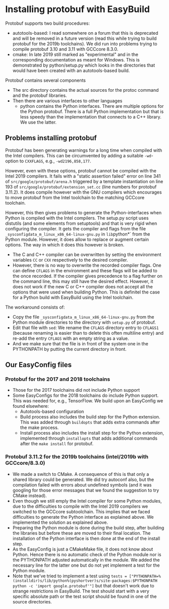 # Installing protobuf with EasyBuild

Protobuf supports two build procedures:
* autotools-based: I read somewhere on a forum that this is deprecated and will
  be removed in a future version (read this while trying to build protobuf for
  the 2019b toolchains). We did run into problems trying to compile protobuf
  3.10 and 3.11 with GCCcore 8.3.0.
* cmake: In late 2019 still marked as "experimental" and in the corresponding
  documentation as meant for Windows. This is demonstrated by python/setup.py
  which looks in the directories that would have been created with an
  autotools-based build.

Protobuf contains several components
* The src directory contains the actual sources for the protoc command and the
  protobuf libraries.
* Then there are various interfaces to other languages
   * python contains the Python interfaces. There are multiple options for the
     Python protobuf. There is a full Python implementation but that is less
     speedy than the implementation that connects to a C++ library. We use the
     latter.

## Problems installing protobuf

Protobuf has been generating warnings for a long time when compiled with the
Intel compilers. This can be circumvented by adding a suitable `-wd`-option
to `CXXFLAGS`, e.g., `-wd2196,858,177`.

However, even with these options, protobuf cannot be compiled with the Intel 2019
compilers. It fails with a "static assertion failed" error on line 341 of 
`src/google/protobuf/arena.h` triggered by a template instantiation on line
193 of `src/google/protobuf/extension_set.cc` (line numbers for protobuf 3.11.2).
It does compile however with the GNU compilers which encourages to move protobuf 
from the Intel toolchain to the matching GCCcore toolchain.

However, this then gives problems to generate the Python-interfaces when Python is 
compiled with the Intel compilers. The setup.py script uses distutils (and some 
elements from setuptools) and that is very rigid when configuring the compiler.
It gets the compiler and flags from the file `_sysconfigdata_m_linux_x86_64-linux-gnu.py`
in `lib`python*` from the Python module. However, it does allow to replace or
augment certain options. The way in which it does this however is broken.
* The C and C++ compiler can be overwritten by setting the environment variables
  `CC` or `CXX` respectively to the desired compiler.
* However, there is no way to overwrite the recorded compiler flags. One can define
  `CFLAGS` in the environment and these flags will be added to the once recorded.
  If the compiler gives precedence to a flag further on the command line, this may 
  still have the desired effect. However, it does not work if the new C or C++ 
  compiler does not accept all the options that were used when building Python.
  This is definitel the case for a Python build with EasyBuild using the Intel
  toolchain.

The workaround consists of:
* Copy the file `_sysconfigdata_m_linux_x86_64-linux-gnu.py` from the Python module
  directories to the directory with `setup.py` of protobuf.
* Edit that file with `sed`: We rename the `CFLAGS` directory entry to `CFLAGS1` 
  (because renaming is easier than to delete this often multiline entry) and re-add
  the entry `CFLAGS` with an empty string as a value.
* And we make sure that the file is in front of the system one in the PYTHONPATH by
  putting the current directory in front.

## Our EasyConfig files

### Protobuf for the 2017 and 2018 toolchains

* Those for the 2017 toolchains did not include Python support
* Some EasyConfigs for the 2018 toolchains do include Python support. This was
  needed for, e.g., TensorFlow. We build upon an EasyConfig we found elsewhere:
   * Autotools-based configuration
   * Build process also includes the build step for the Python extension. This
     was added through `buildopts` that adds extra commands after the make 
     process.
   * Install process also includes the install step for the Python extension,
     implemented through `installopts` that adds additional commands after the
     `make install` for protobuf.

### Protobuf 3.11.2 for the 2019b toolchains (intel/2019b with GCCcore/8.3.0)

* We made a switch to CMake. A consequence of this is that only a shared library
  could be generated. We did try autoconf also, but the compilation failed with
  errors about undefined symbols (and it was googling for those error messages 
  that we found the suggestion to try CMake instead).
* Even though we still emply the Intel compiler for some Python modules, due to the
  difficulties to compile with the Intel 2019 compilers we switched to the GCCcore
  subtoolchain. This implies that we faced difficulties to generate the Python 
  interface as explained above. We implemented the solution as explained above.
* Preparing the Python module is done during the build step, after building the
  libraries but before these are moved to their final location. The installation of
  the Python interface is then done at the end of the install step.
* As the EasyConfig is just a CMakeMake file, it does not know about Python. 
  Hence there is no automatic check of the Python module nor is the PYTHONPATH
  adjusted automatically in the module. We added the necessary line for the latter
  one but do not yet implement a test for the Python module.
* Note that we've tried to implement a test using 
  `tests = ["PYTHONPATH=%(installdir)s/lib/python%(pyshortver)s/site-packages:$PYTHONPATH python -c 'import google.protobuf'"]`
  but that doesn't work due to strange restrictions in EasyBuild. The test should start 
  with a very specific absolute path or the test script should be found in one of
  the source directories.
